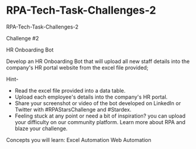 # RPA-Tech-Task-Challenges-2


RPA-Tech-Task-Challenges-2

Challenge #2


HR Onboarding Bot

Develop an HR Onboarding Bot that will upload all new staff details into the company's HR portal website from the excel file provided;

Hint-

- Read the excel file provided into a data table.
- Upload each employee's details into the company's HR portal.
- Share your screenshot or video of the bot developed on LinkedIn or Twitter with #RPAStarsChallenge and #Stardex.
- Feeling stuck at any point or need a bit of inspiration? you can upload your difficulty on our community platform. Learn more about RPA and blaze your challenge.

Concepts you will learn:
Excel Automation
Web Automation
